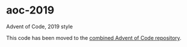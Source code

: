 # aoc-2019
Advent of Code, 2019 style

This code has been moved to the [combined Advent of Code repository](https://github.com/godefroi/advent-of-code).
